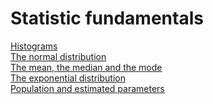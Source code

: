 # Statistic fundamentals

[Histograms](histograms.md)<br/>
[The normal distribution](normal_distribution.md)<br/>
[The mean, the median and the mode](mean_median_mode.md)<br/>
[The exponential distribution](exponential_distribution.md)<br/>
[Population and estimated parameters](population_and_estimated_parameters.md)<br/>